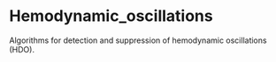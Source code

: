 # Hemodynamic_oscillations
Algorithms for detection and suppression of hemodynamic oscillations (HDO).
